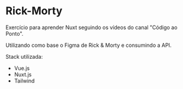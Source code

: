 # Rick-Morty

Exercício para aprender Nuxt seguindo os vídeos do canal "Código ao Ponto".

Utilizando como base o Figma de Rick & Morty e consumindo a API.

Stack utilizada:
- Vue.js
- Nuxt.js
- Tailwind

